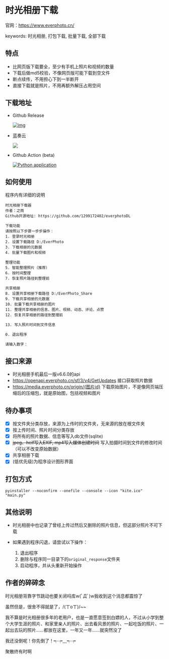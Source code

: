 # 时光相册下载

官网：https://www.everphoto.cn/

keywords: 时光相册, 打包下载, 批量下载, 全部下载

## 特点

- 比网页版下载要全，至少有手机上照片和视频的数量
- 下载后做md5校验，不像网页版可能下载到空文件
- 断点续传，不用担心下到一半断开
- 直接下载就是照片，不用再额外解压占用空间

## 下载地址

- Github Release
  
  [![img](https://img.shields.io/github/v/release/1299172402/BBDown_GUI?label=%E7%89%88%E6%9C%AC)](https://github.com/1299172402/BBDown_GUI/releases)
  
- 蓝奏云

  [![](https://img.shields.io/badge/蓝奏云盘-密码:ever-blue)](https://zhiyuyu.lanzout.com/b09d8e0af) 

- Github Action (beta)
  
  [![Python application](https://github.com/1299172402/everphotoDL/actions/workflows/build.yml/badge.svg)](https://github.com/1299172402/everphotoDL/actions/workflows/build.yml)


## 如何使用

程序内有详细的说明
```
时光相册下载器
作者：之雨
Github开源地址: https://github.com/1299172402/everphotoDL

下载功能
请按照以下步骤一步步操作：
1. 登录时光相册
2. 设置下载路径 D:/EverPhoto
3. 下载相册的元数据
4. 批量下载图片和视频

整理功能
5. 智能整理照片（推荐）
6. 按时间整理
7. 恢复照片路径到整理前

共享相册
8. 设置共享相册下载路径 D:/EverPhoto_Share
9. 下载共享相册的元数据
10. 批量下载共享相册的图片
11. 整理共享相册的信息、图片、视频、动态、评论、点赞
12. 恢复共享相册的路径到整理前

13. 写入照片时间到文件信息

0. 退出程序

请输入数字：

```

## 接口来源

- 时光相册手机最后一版v6.6.0的api
- https://openapi.everphoto.cn/sf/3/v4/GetUpdates 接口获取照片数据
- https://media.everphoto.cn/origin/{图片id} 下载原始图片，不是像网页端压缩后的压缩包，就是原始图，包括视频和图片

## 待办事项

- [x] 按文件夹分类存放，来源为上传时的文件夹，无来源的放在根文件夹
- [x] 按上传时间、照片时间分类存放
- [x] 将所有的照片数据、信息等写入db文件(sqlite)
- [x] ~~jpeg、heif写入EXIF, mp4写入媒体创建时间~~ 写入拍摄时间到文件的修改时间（可以不改变原始数据）
- [x] 共享相册下载
- [x] (低优先级)为程序设计图形界面

## 打包方式

```
pyinstaller --noconfirm --onefile --console --icon "kite.ico"  "main.py"
```

## 其他说明

- 时光相册中也记录了曾经上传过然后又删除的照片信息，但这部分照片不可下载

- 如果遇到程序闪退，请尝试以下操作：
  1. 退出程序
  2. 删除与程序同一目录下的`original_response`文件夹
  3. 启动程序，并从头重新开始操作


## 作者的碎碎念

时光相册背靠字节跳动也要关闭吗库w(ﾟДﾟ)w我收到这个消息都震惊了

虽然但是，很舍不得就是了，/(ㄒoㄒ)/~~

我不算是时光相册很多年的老用户，也是一直愿意签到白嫖的人，不过从小学到整个大学生涯的照片、和家里亲人的照片、出去看风景的照片、一起吃饭的照片、一起出去玩的照片……都放在这里，一年又一年……就突然没了

我还没倒呢！你先倒了！┭┮﹏┭┮

聚散终有时啊
